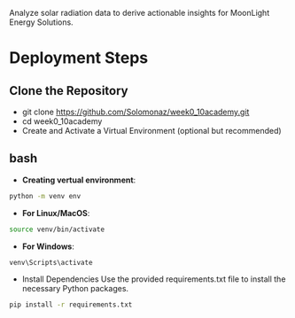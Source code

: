 Analyze solar radiation data to derive actionable insights for MoonLight Energy Solutions.

# Deployment Steps
## Clone the Repository
- git clone https://github.com/Solomonaz/week0_10academy.git
- cd week0_10academy
- Create and Activate a Virtual Environment (optional but recommended)

## bash
- **Creating vertual environment**:
```bash
python -m venv env
```
- **For Linux/MacOS**: 
```bash
source venv/bin/activate 
 ``` 
- **For Windows**: 
```bash
venv\Scripts\activate     
 ```  
- Install Dependencies Use the provided requirements.txt file to install the necessary Python packages.
```bash
pip install -r requirements.txt
```